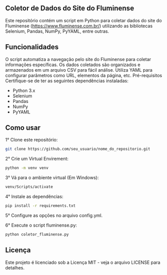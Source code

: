 ## Coletor de Dados do Site do Fluminense
Este repositório contém um script em Python para coletar dados do site do Fluminense (https://www.fluminense.com.br/) utilizando as bibliotecas Selenium, Pandas, NumPy, PyYAML, entre outras.

## Funcionalidades
O script automatiza a navegação pelo site do Fluminense para coletar informações específicas.
Os dados coletados são organizados e armazenados em um arquivo CSV para fácil análise.
Utiliza YAML para configurar parâmetros como URL, elementos da página, etc.
Pré-requisitos
Certifique-se de ter as seguintes dependências instaladas:

- Python 3.x
- Selenium
- Pandas
- NumPy
- PyYAML
  
## Como usar
1° Clone este repositório:
```bash
git clone https://github.com/seu_usuario/nome_do_repositorio.git
```
2° Crie um Virtual Envirement:
```bash
python -m venv venv
````
3° Vá para o ambiente virtual (Em Windows): 
```bash
venv/Scripts/activate
```
4° Instale as dependências:
```bash
pip install -r requirements.txt
```
5° Configure as opções no arquivo config.yml.

6° Execute o script fluminense.py:

```bash
python coletor_fluminense.py
```

## Licença
Este projeto é licenciado sob a Licença MIT - veja o arquivo LICENSE para detalhes.
